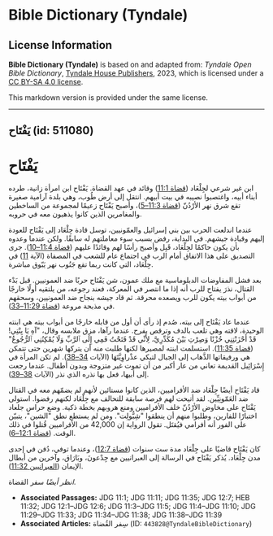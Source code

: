 # Bible Dictionary (Tyndale)

## License Information

**Bible Dictionary (Tyndale)** is based on and adapted from: _Tyndale Open Bible Dictionary_, [Tyndale House Publishers](https://tyndaleopenresources.com/), 2023, which is licensed under a [CC BY-SA 4.0 license](https://creativecommons.org/licenses/by-sa/4.0/legalcode.en).

This markdown version is provided under the same license.



--------------------------------

## يَفْتَاح (id: 511080)

يَفْتَاح
========

ابن غير شرعي لجِلْعَاد ([قضاة 11:1](https://ref.ly/Judg11:1)) وقائد في عهد القضاة. يَفْتَاح ابن امرأة زانية، طرده أبناء أبيه، واغتصبوا نصيبه في بيت أبيهم. انتقل إلى أرض طُوب، وهي بلدة آرامية صغيرة تقع شرق نهر الأرْدُنّ ([قضاة 11:3–5](https://ref.ly/Judg11:3-Judg11:5))، وأصبح يَفْتَاح زعيمًا لمجموعة من الساخطين والمغامرين الذين كانوا يذهبون معه في حروبه.

عندما اندلعت الحرب بين بني إسرائيل والعمّونيين، توسل قادة جِلْعَاد إلى يَفْتَاح للعودة إليهم وقيادة جيشهم. في البداية، رفض بسبب سوء معاملتهم له سابقًا. ولكن عندما وعدوه بأن يكون حاكمًا لجِلْعَاد، قَبِل وأصبح رأسًا لهم وقائدًا عليهم ([قضاة 11:4–10](https://ref.ly/Judg11:4-Judg11:10)). جرى التصديق على هذا الاتفاق أمام الرب في اجتماع عام للشعب في المصفاة (الآية [11](https://ref.ly/Judg11:11)) في جِلْعَاد، التي كانت ربما تقع جَنُوب نهر يَبّوق مباشرة.

بعد فشل المفاوضات الدبلوماسية مع ملك عمون، شن يَفْتَاح حربًا ضد العمونيين. قبل بَدْء القتال، نذرَ يفتاح للرب أنه إذا ما انتصر في المعركة، فعند رجوعه، من يلتقيه أولًا خارجًا من أبواب بيته يكون للرب ويصعده محرقة. ثم قاد جيشه بنجاح ضد العمونيين، وسحقهم في مذبحة مروعة ([قضاة 11:29–33](https://ref.ly/Judg11:29-Judg11:33)).

عندما عاد يَفْتَاح إلى بيته، صُدم إذ رأى أن أول من قابله خارجًا من أبواب بيته هي ابنته الوحيدة، لاقته وهي تلعب بالدف وترقص بفرح. عندما رآها، مزق ملابسه وقال، "آهِ يَا بِنْتِي! قَدْ أَحْزَنْتِنِي حُزْنًا وَصِرْتِ بَيْنَ مُكَدِّرِيَّ، لِأَنِّي قَدْ فَتَحْتُ فَمِي إِلَى ٱلرَّبِّ وَلَا يُمْكِنُنِي ٱلرُّجُوعُ" ([قضاة 11:35](https://ref.ly/Judg11:35)). استسلمت ابنته لمصيرها لكنها طلبت منه أن يتركها شهرين حتى تتمكن هي ورفيقاتها الذَّهاب إلى الجبال لتبكي عذْراوِيَّتَهَا (الآيات [34–38](https://ref.ly/Judg11:34-Judg11:38)). لم تكن المرأة في إِسْرَائِيل القديمة تعاني من عار أكبر من أن تموت غير متزوجة وبدون أطفال. عندما رجعت إلى أبيها، فعل بها نذره الذي نذر (الآيات [38–39](https://ref.ly/Judg11:38-Judg11:39)).

قاد يَفْتَاح أيضًا جِلْعَاد ضد الأفراميين، الذين كانوا مستائين لأنهم لم يضمّهم معه في القتال ضد العَمّونِيِّين. لقد أتيحت لهم فرصة سابقة للتحالف مع جِلْعَاد لكنهم رفضوا. استولى يَفْتَاح على مخاوض الأرْدُنّ خلف الأفراميين ومنع هروبهم بخطة ذكية. وضع حراس جلعاد اختبارًا للفارين، وطلبوا منهم أن ينطقوا "شِبُّولِت". ومن لم يستطع نطق "الشين"، يتبيّن على الفور أنه أفرامي فيُقتَل. تقول الرواية إن 42,000 من الأفراميين قُتلوا في ذلك الوقت. ([قضاة 12:1–6](https://ref.ly/Judg12:1-Judg12:6)).

كان يَفْتَاح قاضيًا على جِلْعَاد مدة ست سنوات ([قضاة 12:7](https://ref.ly/Judg12:7))، وعندما توفي، دُفن في إحدى مدن جِلْعَاد. يُذكر يَفْتَاح في الرسالة إلى العبرانيين مع جِدْعونَ، وبَارَاق، وآخرين من أبطال الإيمان ([العبرانيين 11:32](https://ref.ly/Heb11:32)).

*انظر أيضًا* سفر القضاة.

* **Associated Passages:** JDG 11:1; JDG 11:11; JDG 11:35; JDG 12:7; HEB 11:32; JDG 12:1–JDG 12:6; JDG 11:3–JDG 11:5; JDG 11:4–JDG 11:10; JDG 11:29–JDG 11:33; JDG 11:34–JDG 11:38; JDG 11:38–JDG 11:39
* **Associated Articles:** سِفر القُضاة (ID: `443828@TyndaleBibleDictionary`)

